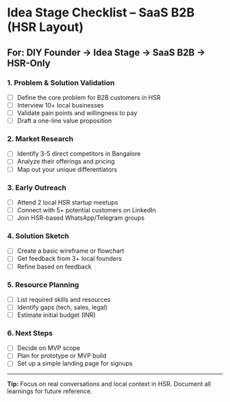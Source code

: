 # Idea Stage Checklist – SaaS B2B (HSR Layout)

## For: DIY Founder → Idea Stage → SaaS B2B → HSR-Only

### 1. Problem & Solution Validation
- [ ] Define the core problem for B2B customers in HSR
- [ ] Interview 10+ local businesses
- [ ] Validate pain points and willingness to pay
- [ ] Draft a one-line value proposition

### 2. Market Research
- [ ] Identify 3-5 direct competitors in Bangalore
- [ ] Analyze their offerings and pricing
- [ ] Map out your unique differentiators

### 3. Early Outreach
- [ ] Attend 2 local HSR startup meetups
- [ ] Connect with 5+ potential customers on LinkedIn
- [ ] Join HSR-based WhatsApp/Telegram groups

### 4. Solution Sketch
- [ ] Create a basic wireframe or flowchart
- [ ] Get feedback from 3+ local founders
- [ ] Refine based on feedback

### 5. Resource Planning
- [ ] List required skills and resources
- [ ] Identify gaps (tech, sales, legal)
- [ ] Estimate initial budget (INR)

### 6. Next Steps
- [ ] Decide on MVP scope
- [ ] Plan for prototype or MVP build
- [ ] Set up a simple landing page for signups

---

**Tip:** Focus on real conversations and local context in HSR. Document all learnings for future reference. 